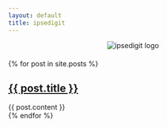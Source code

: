 ```yaml
---
layout: default
title: ipsedigit
---
```

<div class="logo-container" style="text-align: center;">
  <img src="{{ '/assets/images/logo.png' | relative_url }}" alt="ipsedigit logo" style="max-width: 200px; margin-bottom: 20px;">
</div>
{% for post in site.posts %}
  <article>
    <h2><a href="{{ post.url | relative_url }}">{{ post.title }}</a></h2>
    {{ post.content }}
  </article>
{% endfor %}